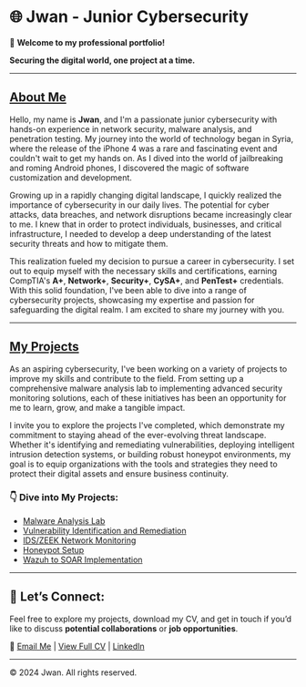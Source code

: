 # 🌐 Jwan - Junior Cybersecurity

👋 **Welcome to my professional portfolio!**  

**Securing the digital world, one project at a time.**

---

## [About Me](#about)

Hello, my name is **Jwan**, and I'm a passionate junior cybersecurity with hands-on experience in network security, malware analysis, and penetration testing. My journey into the world of technology began in Syria, where the release of the iPhone 4 was a rare and fascinating event and couldn't wait to get my hands on. As I dived into the world of jailbreaking and roming Android phones, I discovered the magic of software customization and development.

Growing up in a rapidly changing digital landscape, I quickly realized the importance of cybersecurity in our daily lives. The potential for cyber attacks, data breaches, and network disruptions became increasingly clear to me. I knew that in order to protect individuals, businesses, and critical infrastructure, I needed to develop a deep understanding of the latest security threats and how to mitigate them.

This realization fueled my decision to pursue a career in cybersecurity. I set out to equip myself with the necessary skills and certifications, earning CompTIA's **A+**, **Network+**, **Security+**, **CySA+**, and **PenTest+** credentials. With this solid foundation, I've been able to dive into a range of cybersecurity projects, showcasing my expertise and passion for safeguarding the digital realm. I am excited to share my journey with you.

---

## [My Projects](#projects)

As an aspiring cybersecurity, I've been working on a variety of projects to improve my skills and contribute to the field. From setting up a comprehensive malware analysis lab to implementing advanced security monitoring solutions, each of these initiatives has been an opportunity for me to learn, grow, and make a tangible impact.

I invite you to explore the projects I've completed, which demonstrate my commitment to staying ahead of the ever-evolving threat landscape. Whether it's identifying and remediating vulnerabilities, deploying intelligent intrusion detection systems, or building robust honeypot environments, my goal is to equip organizations with the tools and strategies they need to protect their digital assets and ensure business continuity.

### 👇 Dive into My Projects:

- [Malware Analysis Lab](projects/malware-analysis-lab.md)
- [Vulnerability Identification and Remediation](projects/vulnerability-identification.md)
- [IDS/ZEEK Network Monitoring](projects/ids-zeek-monitoring.md)
- [Honeypot Setup](projects/honeypot.md)
- [Wazuh to SOAR Implementation](projects/wazuh-soar-implementation.md)

---

## 💬 Let’s Connect:
Feel free to explore my projects, download my CV, and get in touch if you’d like to discuss **potential collaborations** or **job opportunities**.

📧 [Email Me](mailto:jwansam@outlook.de) | [View Full CV](./cv/cv.md) | [LinkedIn](https://www.linkedin.com/in/Jwankh/)


---

&copy; 2024 Jwan. All rights reserved.
